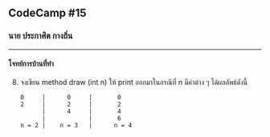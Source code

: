 ## CodeCamp #15

### นาย ประกาศิต กางถิ่น

---

#### โจทย์การบ้านที่ทำ

8.  จงเขียน method draw (int n) ให้ print ออกมาในกรณีที่ n มีค่าต่าง ๆ ได้ผลลัพธ์ดังนี้

        0     |      0     |       0
        2     |      2     |       2
              |      4     |       4
              |            |       6
        n = 2 |    n = 3   |      n = 4
